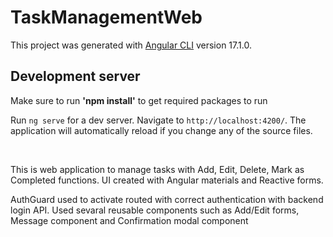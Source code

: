 # TaskManagementWeb

This project was generated with [Angular CLI](https://github.com/angular/angular-cli) version 17.1.0.

## Development server

Make sure to run **'npm install'** to get required packages to run

Run `ng serve` for a dev server. Navigate to `http://localhost:4200/`. The application will automatically reload if you change any of the source files.

<br>

This is web application to manage tasks with Add, Edit, Delete, Mark as Completed functions. UI created with Angular materials and Reactive forms.

AuthGuard used to activate routed with correct authentication with backend login API. Used sevaral reusable components such as Add/Edit forms, Message component and Confirmation modal component
